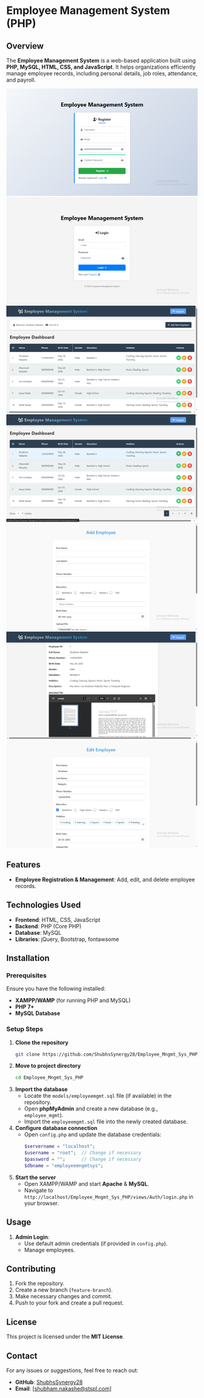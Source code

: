 # Employee Management System (PHP)

## Overview
The **Employee Management System** is a web-based application built using **PHP, MySQL, HTML, CSS, and JavaScript**. It helps organizations efficiently manage employee records, including personal details, job roles, attendance, and payroll.

![Register](assets/Multimedia/Register.png)
![Login](assets/Multimedia/Login.png)
![Dashboard](assets/Multimedia/Dashboard.png)
![Dashboard](assets/Multimedia/Dashboard2.png)
![Add_Employee](assets/Multimedia/AddEmployee.png)
![View_Employee](assets/Multimedia/ViewEmployee.png)
![Edit_Employee](assets/Multimedia/EditEmployee.png)

## Features
- **Employee Registration & Management**: Add, edit, and delete employee records.

## Technologies Used
- **Frontend**: HTML, CSS, JavaScript
- **Backend**: PHP (Core PHP)
- **Database**: MySQL
- **Libraries**: jQuery, Bootstrap, fontawsome

## Installation
### Prerequisites
Ensure you have the following installed:
- **XAMPP/WAMP** (for running PHP and MySQL)
- **PHP 7+**
- **MySQL Database**

### Setup Steps
1. **Clone the repository**
   ```sh
   git clone https://github.com/ShubhsSynergy28/Employee_Mngmt_Sys_PHP.git
   ```
2. **Move to project directory**
   ```sh
   cd Employee_Mngmt_Sys_PHP
   ```
3. **Import the database**
   - Locate the `models/employeemgmt.sql` file (if available) in the repository.
   - Open **phpMyAdmin** and create a new database (e.g., `employee_mgmt`).
   - Import the `employeemgmt.sql` file into the newly created database.
4. **Configure database connection**
   - Open `config.php` and update the database credentials:
     ```php
     $servername = "localhost";
     $username = "root";  // Change if necessary
     $password = "";      // Change if necessary
     $dbname = "employeemngmtsys";
     ```
5. **Start the server**
   - Open XAMPP/WAMP and start **Apache** & **MySQL**.
   - Navigate to `http://localhost/Employee_Mngmt_Sys_PHP/views/Auth/login.php` in your browser.

## Usage
1. **Admin Login**:
   - Use default admin credentials (if provided in `config.php`).
   - Manage employees.

## Contributing
1. Fork the repository.
2. Create a new branch (`feature-branch`).
3. Make necessary changes and commit.
4. Push to your fork and create a pull request.

## License
This project is licensed under the **MIT License**.

## Contact
For any issues or suggestions, feel free to reach out:
- **GitHub**: [ShubhsSynergy28](https://github.com/ShubhsSynergy28)
- **Email**: [shubham.nakashe@stspl.com] 

